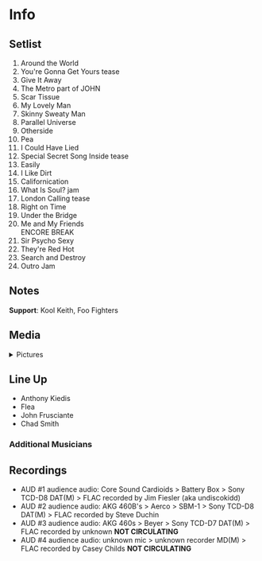 # Info

## Setlist

1. Around the World
2. You're Gonna Get Yours tease
3. Give It Away
4. The Metro part of JOHN
5. Scar Tissue
6. My Lovely Man
7. Skinny Sweaty Man
8. Parallel Universe
9. Otherside
10. Pea
11. I Could Have Lied
12. Special Secret Song Inside tease
13. Easily
14. I Like Dirt
15. Californication
16. What Is Soul? jam
17. London Calling tease
18. Right on Time
19. Under the Bridge
20. Me and My Friends
<br> ENCORE BREAK
21. Sir Psycho Sexy
22. They're Red Hot
23. Search and Destroy
24. Outro Jam

## Notes

**Support**: Kool Keith, Foo Fighters

## Media 

<details>
  <summary>Pictures</summary>
  <!--<img alt="Setlist" title="Setlist" src="_.jpg" height="200" />
  <img alt="Clipping" title="Clipping" src="_.jpg" height="200" />
  <img alt="Flyer" title="Flyer" src="_.jpg" height="200" />-->
</details>

## Line Up

* Anthony Kiedis
* Flea
* John Frusciante
* Chad Smith

### Additional Musicians

## Recordings

* AUD #1 audience audio: Core Sound Cardioids > Battery Box > Sony TCD-D8 DAT(M) > FLAC recorded by Jim Fiesler (aka undiscokidd) 
* AUD #2 audience audio: AKG 460B's > Aerco > SBM-1 > Sony TCD-D8 DAT(M) > FLAC recorded by Steve Duchin  
* AUD #3 audience audio: AKG 460s > Beyer > Sony TCD-D7 DAT(M) > FLAC recorded by unknown **NOT CIRCULATING**
* AUD #4 audience audio: unknown mic > unknown recorder MD(M) > FLAC recorded by Casey Childs **NOT CIRCULATING**
